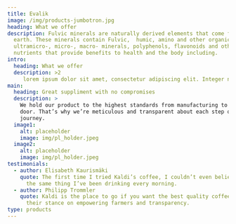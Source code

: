 ```yaml
---
title: Evalik
image: /img/products-jumbotron.jpg
heading: What we offer
description: Fulvic minerals are naturally derived elements that come from the
  earth. These minerals contain Fulvic,  humic, amino and other organic acids,
  ultramicro-, micro-, macro- minerals, polyphenols, flavonoids and other
  nutrients that provide benefits to health and the body including.
intro:
  heading: What we offer
  description: >2
     lorem ipsum dolor sit amet, consectetur adipiscing elit. Integer nec odio. Praesent libero. Sed cursus ante dapibus diam. Sed nisi. Nulla quis s lorem ipsum dolor sit amet, consectetur adipiscing elit. Integer nec odio. Praesent libero. Sed cursus ante dapibus diam. Sed nisi. Nulla quis s
main:
  heading: Great suppliment with no compromises
  description: >
    We hold our product to the highest standards from manufacturing to your
    door. That’s why we’re meticulous and transparent about each step of our
    journey. 
  image1:
    alt: placeholder
    image: img/pl_holder.jpeg
  image2:
    alt: placeholder
    image: img/pl_holder.jpeg
testimonials:
  - author: Elisabeth Kaurismäki
    quote: The first time I tried Kaldi’s coffee, I couldn’t even believe that was
      the same thing I’ve been drinking every morning.
  - author: Philipp Trommler
    quote: Kaldi is the place to go if you want the best quality coffee. I love
      their stance on empowering farmers and transparency.
type: products
---
```

